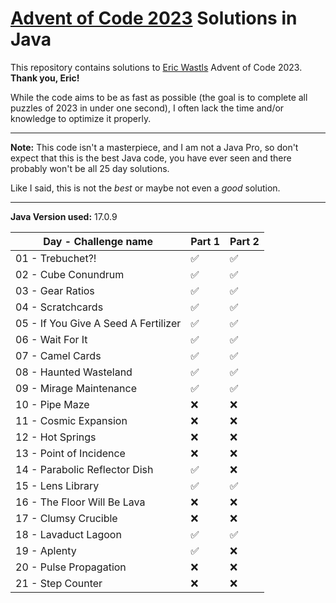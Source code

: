 # [Advent of Code 2023](https://adventofcode.com/2023) Solutions in Java

This repository contains solutions to [Eric Wastls](https://twitter.com/ericwastl) Advent of Code 2023.
<br>**Thank you, Eric!**

While the code aims to be as fast as possible (the goal is to complete all puzzles of 2023 in under one second),
I often lack the time and/or knowledge to optimize it properly.

<hr>

**Note:** This code isn't a masterpiece, and I am not a Java Pro, so don't expect that this is the best Java code,
you have ever seen and there probably won't be all 25 day solutions.

Like I said, this is not the *best* or maybe not even a *good* solution.

<hr>

**Java Version used:** 17.0.9

| Day - Challenge name                 | Part 1 | Part 2 |
|--------------------------------------|--------|--------|
| 01 - Trebuchet?!                     | ✅      | ✅      |
| 02 - Cube Conundrum                  | ✅      | ✅      |
| 03 - Gear Ratios                     | ✅      | ✅      |
| 04 - Scratchcards                    | ✅      | ✅      |
| 05 - If You Give A Seed A Fertilizer | ✅      | ✅      |
| 06 - Wait For It                     | ✅      | ✅      |
| 07 - Camel Cards                     | ✅      | ✅      |
| 08 - Haunted Wasteland               | ✅      | ✅      |
| 09 - Mirage Maintenance              | ✅      | ✅      |
| 10 - Pipe Maze                       | ❌      | ❌      |
| 11 - Cosmic Expansion                | ❌      | ❌      |
| 12 - Hot Springs                     | ❌      | ❌      |
| 13 - Point of Incidence              | ❌      | ❌      |
| 14 - Parabolic Reflector Dish        | ✅      | ❌      |
| 15 - Lens Library                    | ✅      | ✅      |
| 16 - The Floor Will Be Lava          | ❌      | ❌      |
| 17 - Clumsy Crucible                 | ❌      | ❌      |
| 18 - Lavaduct Lagoon                 | ✅      | ✅      |
| 19 - Aplenty                         | ✅      | ❌      |
| 20 - Pulse Propagation               | ❌      | ❌      |
| 21 - Step Counter                    | ❌      | ❌      |
